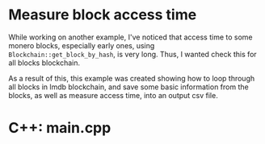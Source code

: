 # Measure block access time
While working on another example, I've noticed that access time to some
monero blocks, especially early ones, using `Blockchain::get_block_by_hash`,
is very long. Thus, I wanted check this for all blocks  blockchain.

As a result of this, this example was created showing how to loop through all
blocks in lmdb blockchain, and save some basic information from the blocks,
as well as measure access time, into an output csv file.

# C++: main.cpp
